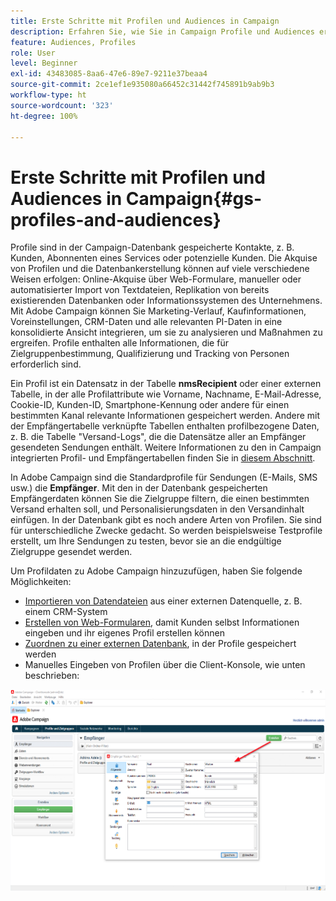 ```yaml
---
title: Erste Schritte mit Profilen und Audiences in Campaign
description: Erfahren Sie, wie Sie in Campaign Profile und Audiences erstellen und verwalten.
feature: Audiences, Profiles
role: User
level: Beginner
exl-id: 43483085-8aa6-47e6-89e7-9211e37beaa4
source-git-commit: 2ce1ef1e935080a66452c31442f745891b9ab9b3
workflow-type: ht
source-wordcount: '323'
ht-degree: 100%

---
```


# Erste Schritte mit Profilen und Audiences in Campaign{#gs-profiles-and-audiences}

Profile sind in der Campaign-Datenbank gespeicherte Kontakte, z. B. Kunden, Abonnenten eines Services oder potenzielle Kunden. Die Akquise von Profilen und die Datenbankerstellung können auf viele verschiedene Weisen erfolgen: Online-Akquise über Web-Formulare, manueller oder automatisierter Import von Textdateien, Replikation von bereits existierenden Datenbanken oder Informationssystemen des Unternehmens. Mit Adobe Campaign können Sie Marketing-Verlauf, Kaufinformationen, Voreinstellungen, CRM-Daten und alle relevanten PI-Daten in eine konsolidierte Ansicht integrieren, um sie zu analysieren und Maßnahmen zu ergreifen. Profile enthalten alle Informationen, die für Zielgruppenbestimmung, Qualifizierung und Tracking von Personen erforderlich sind.

Ein Profil ist ein Datensatz in der Tabelle **nmsRecipient** oder einer externen Tabelle, in der alle Profilattribute wie Vorname, Nachname, E-Mail-Adresse, Cookie-ID, Kunden-ID, Smartphone-Kennung oder andere für einen bestimmten Kanal relevante Informationen gespeichert werden. Andere mit der Empfängertabelle verknüpfte Tabellen enthalten profilbezogene Daten, z. B. die Tabelle &quot;Versand-Logs&quot;, die die Datensätze aller an Empfänger gesendeten Sendungen enthält. Weitere Informationen zu den in Campaign integrierten Profil- und Empfängertabellen finden Sie in [diesem Abschnitt](../dev/datamodel.md#ootb-profiles).

In Adobe Campaign sind die Standardprofile für Sendungen (E-Mails, SMS usw.) die **Empfänger**. Mit den in der Datenbank gespeicherten Empfängerdaten können Sie die Zielgruppe filtern, die einen bestimmten Versand erhalten soll, und Personalisierungsdaten in den Versandinhalt einfügen. In der Datenbank gibt es noch andere Arten von Profilen. Sie sind für unterschiedliche Zwecke gedacht. So werden beispielsweise Testprofile erstellt, um Ihre Sendungen zu testen, bevor sie an die endgültige Zielgruppe gesendet werden.


Um Profildaten zu Adobe Campaign hinzuzufügen, haben Sie folgende Möglichkeiten:

* [Importieren von Datendateien](../start/import.md) aus einer externen Datenquelle, z. B. einem CRM-System
* [Erstellen von Web-Formularen](../dev/webapps.md), damit Kunden selbst Informationen eingeben und ihr eigenes Profil erstellen können
* [Zuordnen zu einer externen Datenbank](../connect/fda.md), in der Profile gespeichert werden
* Manuelles Eingeben von Profilen über die Client-Konsole, wie unten beschrieben:

![](assets/create-profile.png)

<!--You can also select your message audience in an external file: recipients are stored not in the database, but in files. These are known as “external” deliveries. These contacts can be imported or not in Adobe Campaign. [Learn more](external-profiles.md).-->
